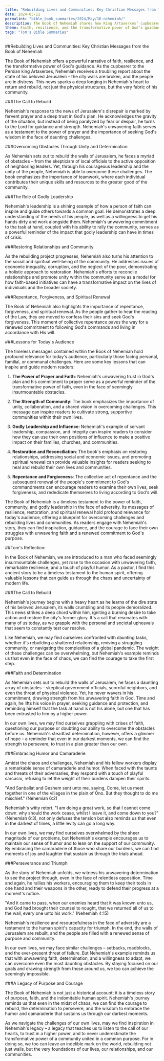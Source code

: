 ```yaml
---
title: "Rebuilding Lives and Communities: Key Christian Messages from the Book of Nehemiah - Tom's Summaries 10"
date: 2024-05-11
permalink: "bible_book_summaries/2024/May/16-nehemiah/"
description: The Book of Nehemiah shares how King Artaxerxes’ cupbearer, Nehemiah, leads another group of exiles to rebuild the walls of Jerusalem and reform the people’s spiritual life.
theme: Faith, resilience, and the transformative power of God's guidance, The call to rebuild and the importance of prayer and trust in God, Overcoming obstacles through unity and determination, The role of godly leadership, Restoring relationships and community, Repentance, forgiveness, and spiritual renewal, Lessons for today's audience, including the power of prayer and faith, the strength of community, godly leadership and influence, restoration and reconciliation, and repentance and forgiveness
tags: "Tom's Bible Summaries"
---
```


##Rebuilding Lives and Communities: Key Christian Messages from the Book of Nehemiah

The Book of Nehemiah offers a powerful narrative of faith, resilience, and the transformative power of God's guidance. As the cupbearer to the Persian king Artaxerxes, Nehemiah receives a troubling report about the state of his beloved Jerusalem – the city walls are broken, and the people are in distress. This news sparks a deep longing in Nehemiah's heart to return and rebuild, not just the physical structures, but the very fabric of his community.

###The Call to Rebuild

Nehemiah's response to the news of Jerusalem's disrepair is marked by fervent prayer and a deep trust in God's plan. He acknowledges the gravity of the situation, but instead of being paralyzed by fear or despair, he turns to the Lord for guidance and strength. Nehemiah's unwavering faith serves as a testament to the power of prayer and the importance of seeking God's wisdom in the face of daunting challenges.

###Overcoming Obstacles Through Unity and Determination

As Nehemiah sets out to rebuild the walls of Jerusalem, he faces a myriad of obstacles – from the skepticism of local officials to the active opposition of neighboring leaders. Yet, through his courageous leadership and the unity of the people, Nehemiah is able to overcome these challenges. The book emphasizes the importance of teamwork, where each individual contributes their unique skills and resources to the greater good of the community.

###The Role of Godly Leadership

Nehemiah's leadership is a shining example of how a person of faith can inspire and guide others towards a common goal. He demonstrates a deep understanding of the needs of his people, as well as a willingness to get his hands dirty and work alongside them. Nehemiah's unwavering commitment to the task at hand, coupled with his ability to rally the community, serves as a powerful reminder of the impact that godly leadership can have in times of crisis.

###Restoring Relationships and Community

As the rebuilding project progresses, Nehemiah also turns his attention to the social and spiritual well-being of the community. He addresses issues of economic inequality, corruption, and the neglect of the poor, demonstrating a holistic approach to restoration. Nehemiah's efforts to reconcile relationships and promote unity within the community serve as a model for how faith-based initiatives can have a transformative impact on the lives of individuals and the broader society.

###Repentance, Forgiveness, and Spiritual Renewal

The Book of Nehemiah also highlights the importance of repentance, forgiveness, and spiritual renewal. As the people gather to hear the reading of the Law, they are moved to confess their sins and seek God's forgiveness. This moment of collective repentance paves the way for a renewed commitment to following God's commands and living in accordance with His will.

###Lessons for Today's Audience

The timeless messages contained within the Book of Nehemiah hold profound relevance for today's audience, particularly those facing personal, familial, or communal challenges. Here are some key lessons that can inspire and guide modern readers:

1. **The Power of Prayer and Faith**: Nehemiah's unwavering trust in God's plan and his commitment to prayer serve as a powerful reminder of the transformative power of faith, even in the face of seemingly insurmountable obstacles.

2. **The Strength of Community**: The book emphasizes the importance of unity, collaboration, and a shared vision in overcoming challenges. This message can inspire readers to cultivate strong, supportive communities within their own lives.

3. **Godly Leadership and Influence**: Nehemiah's example of servant leadership, compassion, and integrity can inspire readers to consider how they can use their own positions of influence to make a positive impact on their families, churches, and communities.

4. **Restoration and Reconciliation**: The book's emphasis on restoring relationships, addressing social and economic issues, and promoting spiritual renewal can provide valuable insights for readers seeking to heal and rebuild their own lives and communities.

5. **Repentance and Forgiveness**: The collective act of repentance and the subsequent renewal of the people's commitment to God's commandments can encourage readers to examine their own lives, seek forgiveness, and rededicate themselves to living according to God's will.

The Book of Nehemiah is a timeless testament to the power of faith, community, and godly leadership in the face of adversity. Its messages of resilience, restoration, and spiritual renewal hold profound relevance for today's audience, offering a blueprint for overcoming challenges and rebuilding lives and communities. As readers engage with Nehemiah's story, they can find inspiration, guidance, and the courage to face their own struggles with unwavering faith and a renewed commitment to God's purpose.

##Tom's Reflection: 

In the Book of Nehemiah, we are introduced to a man who faced seemingly insurmountable challenges, yet rose to the occasion with unwavering faith, remarkable resilience, and a touch of playful humor. As a pastor, I find this ancient story to be a timeless testament to the human spirit, offering valuable lessons that can guide us through the chaos and uncertainty of modern life.

###The Call to Rebuild

Nehemiah's journey begins with a heavy heart as he learns of the dire state of his beloved Jerusalem, its walls crumbling and its people demoralized. This news strikes a deep chord within him, igniting a burning desire to take action and restore the city's former glory. It's a call that resonates with many of us today, as we grapple with the personal and societal upheavals that seem to constantly test our resolve.

Like Nehemiah, we may find ourselves confronted with daunting tasks, whether it's rebuilding a shattered relationship, reviving a struggling community, or navigating the complexities of a global pandemic. The weight of these challenges can be overwhelming, but Nehemiah's example reminds us that even in the face of chaos, we can find the courage to take the first step.

###Faith and Determination

As Nehemiah sets out to rebuild the walls of Jerusalem, he faces a daunting array of obstacles – skeptical government officials, scornful neighbors, and even the threat of physical violence. Yet, he never wavers in his commitment, drawing strength from his unwavering faith in God. Time and again, he lifts his voice in prayer, seeking guidance and protection, and reminding himself that the task at hand is not his alone, but one that has been entrusted to him by a higher power.

In our own lives, we may find ourselves grappling with crises of faith, questioning our purpose or doubting our ability to overcome the obstacles before us. Nehemiah's steadfast determination, however, offers a glimmer of hope – a reminder that even in our darkest moments, we can find the strength to persevere, to trust in a plan greater than our own.

###Embracing Humor and Camaraderie

Amidst the chaos and challenges, Nehemiah and his fellow workers display a remarkable sense of camaraderie and humor. When faced with the taunts and threats of their adversaries, they respond with a touch of playful sarcasm, refusing to let the weight of their burdens dampen their spirits.

"And Sanballat and Geshem sent unto me, saying, Come, let us meet together in one of the villages in the plain of Ono. But they thought to do me mischief." (Nehemiah 6:2)

Nehemiah's witty retort, "I am doing a great work, so that I cannot come down: why should the work cease, whilst I leave it, and come down to you?" (Nehemiah 6:3), not only defuses the tension but also reminds us that even in the darkest of times, a little levity can go a long way.

In our own lives, we may find ourselves overwhelmed by the sheer magnitude of our problems, but Nehemiah's example encourages us to maintain our sense of humor and to lean on the support of our community. By embracing the camaraderie of those who share our burdens, we can find moments of joy and laughter that sustain us through the trials ahead.

###Perseverance and Triumph

As the story of Nehemiah unfolds, we witness his unwavering determination to see the project through, even in the face of relentless opposition. Time and again, he rallies his workers, encouraging them to keep their tools in one hand and their weapons in the other, ready to defend their progress at a moment's notice.

"And it came to pass, when our enemies heard that it was known unto us, and God had brought their counsel to nought, that we returned all of us to the wall, every one unto his work." (Nehemiah 4:15)

Nehemiah's resilience and resourcefulness in the face of adversity are a testament to the human spirit's capacity for triumph. In the end, the walls of Jerusalem are rebuilt, and the people are filled with a renewed sense of purpose and community.

In our own lives, we may face similar challenges – setbacks, roadblocks, and the ever-present threat of failure. But Nehemiah's example reminds us that with unwavering faith, determination, and a willingness to adapt, we can overcome even the most daunting obstacles. By staying focused on our goals and drawing strength from those around us, we too can achieve the seemingly impossible.

###A Legacy of Purpose and Courage

The Book of Nehemiah is not just a historical account; it is a timeless story of purpose, faith, and the indomitable human spirit. Nehemiah's journey reminds us that even in the midst of chaos, we can find the courage to rebuild, the determination to persevere, and the wisdom to embrace the humor and camaraderie that sustains us through our darkest moments.

As we navigate the challenges of our own lives, may we find inspiration in Nehemiah's legacy – a legacy that teaches us to listen to the call of our hearts, to trust in a higher power, and to never underestimate the transformative power of a community united in a common purpose. For in doing so, we too can leave an indelible mark on the world, rebuilding not just walls, but the very foundations of our lives, our relationships, and our communities.

